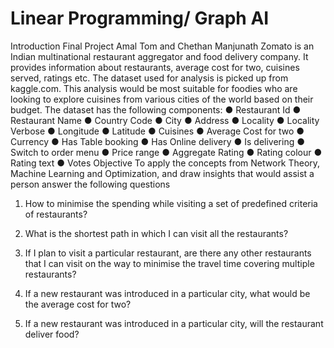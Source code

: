# Linear Programming/ Graph AI

Introduction
Final Project
Amal Tom and Chethan Manjunath
 Zomato is an Indian multinational restaurant aggregator and food delivery company. It provides information about restaurants, average cost for two, cuisines served, ratings etc. The dataset used for analysis is picked up from kaggle.com. This analysis would be most suitable for foodies who are looking to explore cuisines from various cities of the world based on their budget. The dataset has the following components:
● Restaurant Id
● Restaurant Name
● Country Code
● City
● Address
● Locality
● Locality Verbose
● Longitude
● Latitude
● Cuisines
● Average Cost for two
● Currency
● Has Table booking
● Has Online delivery
● Is delivering
● Switch to order menu
● Price range
● Aggregate Rating
● Rating colour
● Rating text
● Votes
Objective
To apply the concepts from Network Theory, Machine Learning and Optimization, and draw insights that would assist a person answer the following questions
1) How to minimise the spending while visiting a set of predefined criteria of restaurants?
2) What is the shortest path in which I can visit all the restaurants?
3) If I plan to visit a particular restaurant, are there any other restaurants that I can visit
on the way to minimise the travel time covering multiple restaurants?
4) If a new restaurant was introduced in a particular city, what would be the average
cost for two?
 
5) If a new restaurant was introduced in a particular city, will the restaurant deliver food?
